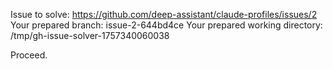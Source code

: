 Issue to solve: https://github.com/deep-assistant/claude-profiles/issues/2
Your prepared branch: issue-2-644bd4ce
Your prepared working directory: /tmp/gh-issue-solver-1757340060038

Proceed.